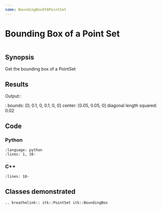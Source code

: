 ```yaml
---
name: BoundingBoxOfAPointSet
---
```


# Bounding Box of a Point Set

```{index} single: PointSet single: BoundingBox
```

## Synopsis

Get the bounding box of a PointSet

## Results

Output::

: bounds: \[0, 0.1, 0, 0.1, 0, 0\]
  center: \[0.05, 0.05, 0\]
  diagonal length squared: 0.02

## Code

### Python

```{literalinclude} Code.py
:language: python
:lines: 1, 16-
```

### C++

```{literalinclude} Code.cxx
:lines: 18-
```

## Classes demonstrated

```{eval-rst}
.. breathelink:: itk::PointSet itk::BoundingBox
```
